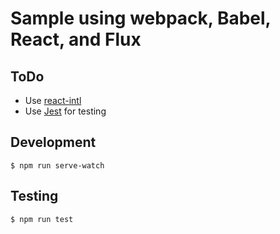 Sample using webpack, Babel, React, and Flux
=====

ToDo
-----

- Use [react-intl](https://github.com/yahoo/react-intl)
- Use [Jest](https://facebook.github.io/jest/docs/tutorial-react.html) for testing

Development
-----

```
$ npm run serve-watch
```

Testing
-----

```
$ npm run test
```

